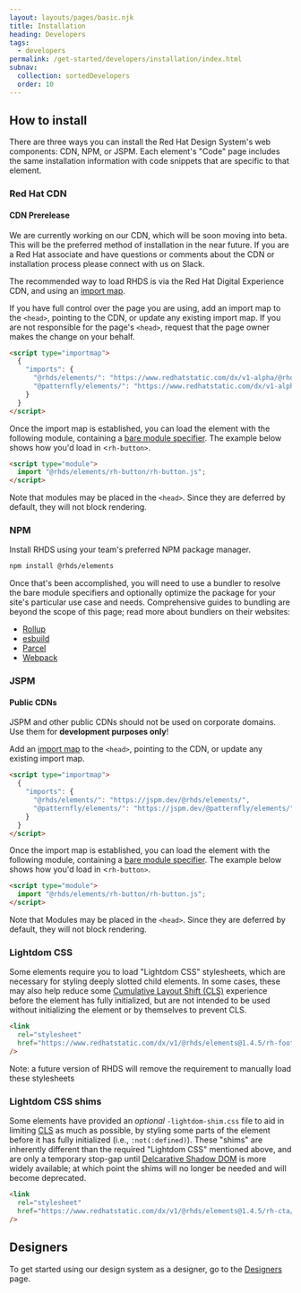 ```yaml
---
layout: layouts/pages/basic.njk
title: Installation
heading: Developers
tags:
  - developers
permalink: /get-started/developers/installation/index.html
subnav:
  collection: sortedDevelopers
  order: 10
---
```


<script type="module" data-helmet>
  import '@uxdot/elements/uxdot-example.js';
  import '@rhds/elements/rh-code-block/rh-code-block.js';
  import '@rhds/elements/rh-alert/rh-alert.js';
</script>

## How to install

There are three ways you can install the Red Hat Design System's web components:
CDN, NPM, or JSPM. Each element's "Code" page includes the same installation
information with code snippets that are specific to that element.

### Red Hat CDN

<rh-alert state="warning">
  <h4 slot="header">CDN Prerelease</h4>
  <p>We are currently working on our CDN, which will be soon moving into beta. 
    This will be the preferred method of installation in the near future. If you 
    are a Red Hat associate and have questions or comments about the CDN or 
    installation process please connect with us on Slack.</p>
</rh-alert>

The recommended way to load RHDS is via the Red Hat Digital Experience CDN, and
using an [import map][importmap].

If you have full control over the page you are using, add an import map to the
`<head>`, pointing to the CDN, or update any existing import map. If you are not
responsible for the page's `<head>`, request that the page owner makes the
change on your behalf.

```html rhcodeblock
<script type="importmap">
  {
    "imports": {
      "@rhds/elements/": "https://www.redhatstatic.com/dx/v1-alpha/@rhds/elements@{{ pkg.version }}/elements/",
      "@patternfly/elements/": "https://www.redhatstatic.com/dx/v1-alpha/@patternfly/elements@{{ pkg.devDependencies['@patternfly/elements'].version }}/"
    }
  }
</script>
```

Once the import map is established, you can load the element with the following
module, containing a [bare module specifier][barespec]. The example below shows
how you'd load in <`rh-button>`.

```html rhcodeblock
<script type="module">
  import "@rhds/elements/rh-button/rh-button.js";
</script>
```

Note that modules may be placed in the `<head>`. Since they are deferred by
default, they will not block rendering.

### NPM

Install RHDS using your team's preferred NPM package manager.

```sh rhcodeblock
npm install @rhds/elements
```

Once that's been accomplished, you will need to use a bundler to resolve the
bare module specifiers and optionally optimize the package for your site's
particular use case and needs. Comprehensive guides to bundling are beyond the
scope of this page; read more about bundlers on their websites:

- [Rollup][rollup]
- [esbuild][esbuild]
- [Parcel][parcel]
- [Webpack][webpack]

### JSPM

<rh-alert state="warning">
  <h4 slot="header">Public CDNs</h4>
  <p>JSPM and other public CDNs should not be used on corporate domains. Use 
    them for <strong>development purposes only</strong>!</p>
</rh-alert>

Add an [import map][importmap] to the `<head>`, pointing to the CDN, or update
any existing import map.

```html rhcodeblock
<script type="importmap">
  {
    "imports": {
      "@rhds/elements/": "https://jspm.dev/@rhds/elements/",
      "@patternfly/elements/": "https://jspm.dev/@patternfly/elements/"
    }
  }
</script>
```

Once the import map is established, you can load the element with the following
module, containing a [bare module specifier][barespec]. The example below shows
how you'd load in <`rh-button>`.

```html rhcodeblock
<script type="module">
  import "@rhds/elements/rh-button/rh-button.js";
</script>
```

Note that Modules may be placed in the `<head>`. Since they are deferred by
default, they will not block rendering.

### Lightdom CSS

Some elements require you to load "Lightdom CSS" stylesheets, which are necessary
for styling deeply slotted child elements. In some cases, these may also help reduce
some [Cumulative Layout Shift (CLS)][cls] experience before the element has fully
initialized, but are not intended to be used without initializing the element or by
themselves to prevent CLS.

```html rhcodeblock
<link
  rel="stylesheet"
  href="https://www.redhatstatic.com/dx/v1/@rhds/elements@1.4.5/rh-footer/rh-footer-lightdom.css"
/>
```

<rh-alert>Note: a future version of RHDS will remove the requirement to manually
load these stylesheets</rh-alert>

### Lightdom CSS shims

Some elements have provided an _optional_ `-lightdom-shim.css` file to aid in limiting
[CLS][cls] as much as possible, by styling some parts of the element before it has fully
initialized (i.e., `:not(:defined)`). These "shims" are inherently different than the
required "Lightdom CSS" mentioned above, and are only a temporary stop-gap until
[Delcarative Shadow DOM][dsd] is more widely available; at which point the shims will
no longer be needed and will become deprecated.

```html rhcodeblock
<link
  rel="stylesheet"
  href="https://www.redhatstatic.com/dx/v1/@rhds/elements@1.4.5/rh-cta/rh-cta-lightdom-shim.css"
/>
```

<uxdot-feedback>
  <h2>Designers</h2>
  <p>To get started using our design system as a designer, go to the <a 
    href="/get-started/designers">Designers</a> page.</p>
</uxdot-feedback>

[rollup]: https://rollupjs.org/
[esbuild]: https://esbuild.github.io/
[parcel]: https://parceljs.org/
[webpack]: https://webpack.js.org/
[importmap]: https://developer.mozilla.org/en-US/docs/Web/HTML/Element/script/type/importmap
[barespec]: https://developer.mozilla.org/en-US/docs/Web/JavaScript/Guide/Modules
[cls]: https://web.dev/cls/
[dsd]: https://web.dev/articles/declarative-shadow-dom
